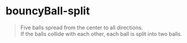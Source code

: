 # bouncyBall-split


>Five balls spread from the center to all directions.</br>
>If the balls collide with each other, each ball is split into two balls.
